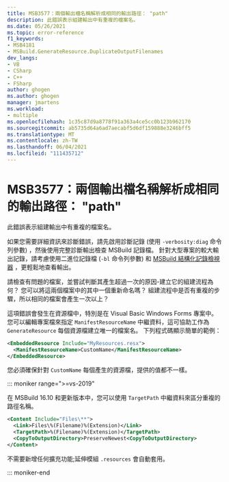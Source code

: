 ```yaml
---
title: MSB3577：兩個輸出檔名稱解析成相同的輸出路徑： "path"
description: 此錯誤表示組建輸出中有重複的檔案名。
ms.date: 05/26/2021
ms.topic: error-reference
f1_keywords:
- MSB4181
- MSBuild.GenerateResource.DuplicateOutputFilenames
dev_langs:
- VB
- CSharp
- C++
- FSharp
author: ghogen
ms.author: ghogen
manager: jmartens
ms.workload:
- multiple
ms.openlocfilehash: 1c35c87d9a8778f91a363a4ce5cc0b123b962170
ms.sourcegitcommit: ab5735d64a6ad7aecabf5d6df159888e3246bff5
ms.translationtype: MT
ms.contentlocale: zh-TW
ms.lasthandoff: 06/04/2021
ms.locfileid: "111435712"
---
```

# <a name="msb3577-two-output-file-names-resolved-to-the-same-output-path-path"></a>MSB3577：兩個輸出檔名稱解析成相同的輸出路徑： "path"

此錯誤表示組建輸出中有重複的檔案名。

如果您需要詳細資訊來診斷錯誤，請先啟用診斷記錄 (使用 `-verbosity:diag` 命令列參數) ，然後使用完整診斷輸出檢查 MSBuild 記錄檔。 針對大型專案的較大輸出記錄，請考慮使用二進位記錄檔 (`-bl` 命令列參數) 和 [MSBuild 結構化記錄檢視器](https://msbuildlog.com/) ，更輕鬆地查看輸出。

請檢查有問題的檔案，並嘗試判斷其產生超過一次的原因-建立它的組建流程為何？ 您可以將這兩個檔案中的其中一個重新命名嗎？  組建流程中是否有重複的步驟，所以相同的檔案會產生一次以上？

這項錯誤會發生在資源檔中，特別是在 Visual Basic Windows Forms 專案中。 您可以編輯專案檔來指定 `ManifestResourceName` 中繼資料，這可協助工作為 `GenerateResource` 每個資源檔建立唯一的檔案名。 下列程式碼顯示簡單的範例：

```xml
<EmbeddedResource Include="MyResources.resx">
  <ManifestResourceName>CustomName</ManifestResourceName>
</EmbeddedResource>
```

您必須確保針對 `CustomName` 每個產生的資源檔，提供的值都不一樣。

::: moniker range=">=vs-2019"

在 MSBuild 16.10 和更新版本中，您可以使用 `TargetPath` 中繼資料來區分重複的路徑名稱。

```xml
<Content Include="Files\**">
  <Link>Files\%(Filename)%(Extension)</Link>
  <TargetPath>%(Filename)%(Extension)</TargetPath>
  <CopyToOutputDirectory>PreserveNewest<CopyToOutputDirectory>
</Content>
```

不需要新增任何擴充功能;延伸模組 `.resources` 會自動套用。

::: moniker-end


